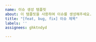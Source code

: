 ```yaml
---
name: 이슈 생성 템플릿
about: 이 템플릿을 사용하여 이슈를 생성해주세요.
title: "[feat, bug, fix] 이슈 제목"
labels: ''
assignees: ghktndyd

---
```



